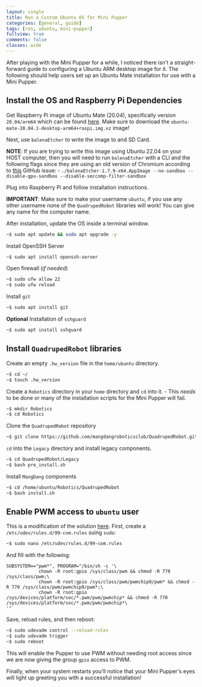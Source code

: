 ```yaml
---
layout: single
title: Run a Custom Ubuntu OS for Mini Pupper
categories: [general, guide]
tags: [ros, ubuntu, mini-pupper]
fullview: true
comments: false
classes: wide
---
```


After playing with the Mini Pupper for a while, I noticed there isn't a straight-forward guide to configuring a Ubuntu ARM desktop image for it. The following should help users set up an Ubuntu Mate installation for use with a Mini Pupper.

## Install the OS and Raspberry Pi Dependencies

Get Raspberry Pi image of Ubuntu Mate (20.04), specifically version `20.04/arm64` which can be found [here](https://releases.ubuntu-mate.org/20.04/arm64/). Make sure to download the `ubuntu-mate-20.04.1-desktop-arm64+raspi.img.xz` image!

Next, use `balenaEtcher` to write the image to and SD Card.

**NOTE**: If you are trying to write this image using Ubuntu 22.04 on your HOST computer, then you will need to run `balenaEtcher` with a CLI and the following flags since they are using an old version of Chromium according to [this](https://github.com/balena-io/etcher/issues/3761#issuecomment-1141339382) GitHub issue:
        - `./balenaEtcher-1.7.9-x64.AppImage --no-sandbox --disable-gpu-sandbox --disable-seccomp-filter-sandbox`

Plug into Raspberry Pi and follow installation instructions.

 **IMPORTANT**: Make sure to make your username `ubuntu`, if you use any other username none of the `QuadrupedRobot` libraries will work! You can give any name for the computer name.

After installation, update the OS inside a terminal window.

```bash
~$ sudo apt update && sudo apt upgrade -y
```

Install OpenSSH Server

```bash
~$ sudo apt install openssh-server
```

Open firewall (*if needed*)

```bash
~$ sudo ufw allow 22
~$ sudo ufw reload
```

Install `git`

```bash
~$ sudo apt install git
```

**Optional** Installation of `sshguard`

```bash
~$ sudo apt install sshguard
```

## Install `QuadrupedRobot` libraries

Create an empty `.hw_version` file in the `home/ubuntu` directory.

```bash
~$ cd ~/
~$ touch .hw_version
```

Create a `Robotics` directory in your `home` directory and `cd` into it.
    - This *needs* to be done or many of the installation scripts for the Mini Pupper will fail.

```bash
~$ mkdir Robotics
~$ cd Robotics
```

Clone the `QuadrupedRobot` repository

```bash
~$ git clone https://github.com/mangdangroboticsclub/QuadrupedRobot.git
```

`cd` into the `Legacy` directory and install legacy components.

```bash
~$ cd QuadrupedRobot/Legacy
~$ bash pre_install.sh
```

Install `MangDang` components

```bash
~$ cd /home/ubuntu/Robotics/QuadrupedRobot
~$ bash install.sh
```

## Enable PWM access to `ubuntu` user

This is a modification of the solution [here](https://github.com/raspberrypi/linux/issues/1983). First, create a `/etc/udev/rules.d/99-com.rules` suing `sudo`:

```bash
~$ sudo nano /etc/udev/rules.d/99-com.rules
```

And fill with the following:

```
SUBSYSTEM=="pwm*", PROGRAM="/bin/sh -c '\
	  	    chown -R root:gpio /sys/class/pwm && chmod -R 770 /sys/class/pwm;\
	  	    chown -R root:gpio /sys/class/pwm/pwmchip0/pwm* && chmod -R 770 /sys/class/pwm/pwmchip0/pwm*;\
	  	    chown -R root:gpio /sys/devices/platform/soc/*.pwm/pwm/pwmchip* && chmod -R 770 /sys/devices/platform/soc/*.pwm/pwm/pwmchip*\
'"
```

Save, reload rules, and then reboot:

```bash
~$ sudo udevadm control --reload-rules
~$ sudo udevadm trigger
~$ sudo reboot
```

This will enable the Pupper to use PWM without needing root access since we are now giving the group `gpio` access to PWM.

Finally, when your system restarts you'll notice that your Mini Pupper's eyes will light up greeting you with a successful installation!
